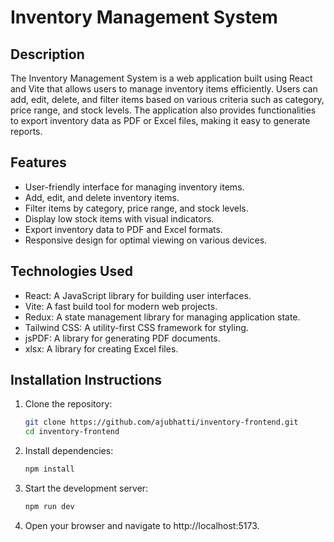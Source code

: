 # Inventory Management System

## Description

The Inventory Management System is a web application built using React and Vite that allows users to manage inventory items efficiently. Users can add, edit, delete, and filter items based on various criteria such as category, price range, and stock levels. The application also provides functionalities to export inventory data as PDF or Excel files, making it easy to generate reports.

## Features

- User-friendly interface for managing inventory items.
- Add, edit, and delete inventory items.
- Filter items by category, price range, and stock levels.
- Display low stock items with visual indicators.
- Export inventory data to PDF and Excel formats.
- Responsive design for optimal viewing on various devices.

## Technologies Used

- React: A JavaScript library for building user interfaces.
- Vite: A fast build tool for modern web projects.
- Redux: A state management library for managing application state.
- Tailwind CSS: A utility-first CSS framework for styling.
- jsPDF: A library for generating PDF documents.
- xlsx: A library for creating Excel files.

## Installation Instructions

1. Clone the repository:

   ```bash
   git clone https://github.com/ajubhatti/inventory-frontend.git
   cd inventory-frontend

   ```

2. Install dependencies:
   ```bash
   npm install
   ```
3. Start the development server:
   ```bash
   npm run dev
   ```
4. Open your browser and navigate to http://localhost:5173.
